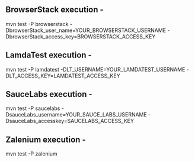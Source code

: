 ## BrowserStack execution - 
mvn test -P browserstack -DbrowserStack_user_name=YOUR_BROWSERSTACK_USERNAME -DbrowserStack_access_key=BROWSERSTACK_ACCESS_KEY <br />

## LamdaTest execution  - 
mvn test -P lamdatest -DLT_USERNAME=YOUR_LAMDATEST_USERNAME -DLT_ACCESS_KEY=LAMDATEST_ACCESS_KEY <br />

## SauceLabs execution - 
mvn test -P saucelabs -DsauceLabs_username=YOUR_SAUCE_LABS_USERNAME -DsauceLabs_accesskey=SAUCELABS_ACCESS_KEY <br />

## Zalenium execution - 
mvn test -P zalenium

